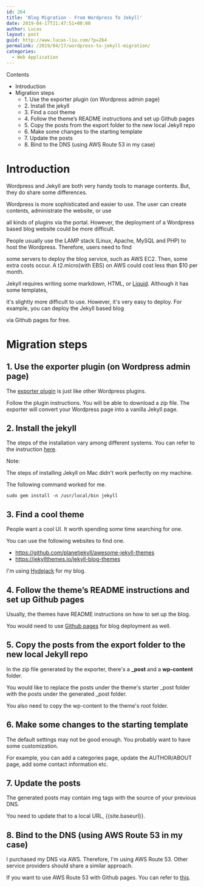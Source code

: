 ```yaml
---
id: 264
title: 'Blog Migration - From Wordpress To Jekyll'
date: 2019-04-17T21:47:51+00:00
author: Lucas
layout: post
guid: http://www.lucas-liu.com/?p=264
permalink: /2019/04/17/wordpress-to-jekyll-migration/
categories:
  - Web Application
---
```


Contents

- Introduction
- Migration steps
   * 1\. Use the exporter plugin (on Wordpress admin page)
   * 2\. Install the jekyll
   * 3\. Find a cool theme
   * 4\. Follow the theme’s README instructions and set up Github pages
   * 5\. Copy the posts from the export folder to the new local Jekyll repo
   * 6\. Make some changes to the starting template
   * 7\. Update the posts
   * 8\. Bind to the DNS (using AWS Route 53 in my case)

# Introduction

Wordpress and Jekyll are both very handy tools to manage contents. But, they do share some differences.


Wordpress is more sophisticated and easier to use. The user can create contents, administrate the website, or use

all kinds of plugins via the portal. However, the deployment of a Wordpress based blog website could be more difficult.

People usually use the LAMP stack (Linux, Apache, MySQL and PHP) to host the Wordpress. Therefore, users need to find

some servers to deploy the blog service, such as AWS EC2. Then, some extra costs occur. A t2.micro(with EBS) on AWS could cost less than $10 per month.


Jekyll requires writing some markdown, HTML, or [Liquid](https://jekyllrb.com/docs/liquid/). Although it has some templates,

it's slightly more difficult to use. However, it's very easy to deploy. For example, you can deploy the Jekyll based blog

via Github pages for free.   

# Migration steps

## 1. Use the exporter plugin (on Wordpress admin page)

The [exporter plugin](https://github.com/benbalter/wordpress-to-jekyll-exporter) is just like other Wordpress plugins.

Follow the plugin instructions. You will be able to download a zip file. The exporter will convert your Wordpress page into a vanilla Jekyll page.

## 2. Install the jekyll

The steps of the installation vary among different systems. You can refer to the instruction [here](https://jekyllrb.com/docs/installation/macos/).

Note:

The steps of installing Jekyll on Mac didn't work perfectly on my machine.

The following command worked for me.

```aidl
sudo gem install -n /usr/local/bin jekyll
```  

## 3. Find a cool theme

People want a cool UI. It worth spending some time searching for one.

You can use the following websites to find one.

* https://github.com/planetjekyll/awesome-jekyll-themes
* https://jekyllthemes.io/jekyll-blog-themes

I'm using [Hydejack](https://hydejack.com/) for my blog.

## 4. Follow the theme’s README instructions and set up Github pages

Usually, the themes have README instructions on how to set up the blog.

You would need to use [Github pages](https://pages.github.com/) for blog deployment as well.

## 5. Copy the posts from the export folder to the new local Jekyll repo

In the zip file generated by the exporter, there's a **_post** and a **wp-content** folder.

You would like to replace the posts under the theme's starter _post folder with the posts under the generated _post folder.

You also need to copy the wp-content to the theme's root folder.

## 6. Make some changes to the starting template

The default settings may not be good enough. You probably want to have some customization.
 
For example, you can add a categories page, update the AUTHOR/ABOUT page, add some contact information etc.

## 7. Update the posts

The generated posts may contain img tags with the source of your previous DNS.

You need to update that to a local URL, \{\{site.baseurl\}\}.

## 8. Bind to the DNS (using AWS Route 53 in my case)

I purchased my DNS via AWS. Therefore, I'm using AWS Route 53. Other service providers should share a similar approach.

If you want to use AWS Route 53 with Github pages. You can refer to [this](https://samyounger.com/github/git/github-pages/aws/route53/2017/02/15/github-pages-with-aws.html).


 
 

   